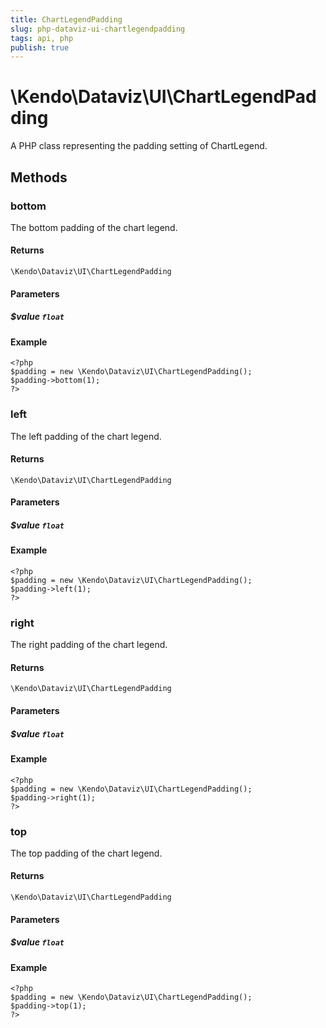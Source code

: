 ```yaml
---
title: ChartLegendPadding
slug: php-dataviz-ui-chartlegendpadding
tags: api, php
publish: true
---
```


# \Kendo\Dataviz\UI\ChartLegendPadding

A PHP class representing the padding setting of ChartLegend.


## Methods

### bottom
The bottom padding of the chart legend.

#### Returns
`\Kendo\Dataviz\UI\ChartLegendPadding`

#### Parameters

##### $value `float`



#### Example 
    <?php
    $padding = new \Kendo\Dataviz\UI\ChartLegendPadding();
    $padding->bottom(1);
    ?>

### left
The left padding of the chart legend.

#### Returns
`\Kendo\Dataviz\UI\ChartLegendPadding`

#### Parameters

##### $value `float`



#### Example 
    <?php
    $padding = new \Kendo\Dataviz\UI\ChartLegendPadding();
    $padding->left(1);
    ?>

### right
The right padding of the chart legend.

#### Returns
`\Kendo\Dataviz\UI\ChartLegendPadding`

#### Parameters

##### $value `float`



#### Example 
    <?php
    $padding = new \Kendo\Dataviz\UI\ChartLegendPadding();
    $padding->right(1);
    ?>

### top
The top padding of the chart legend.

#### Returns
`\Kendo\Dataviz\UI\ChartLegendPadding`

#### Parameters

##### $value `float`



#### Example 
    <?php
    $padding = new \Kendo\Dataviz\UI\ChartLegendPadding();
    $padding->top(1);
    ?>

